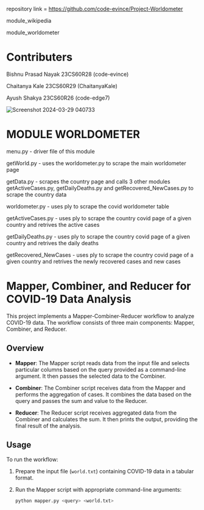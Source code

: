 repository link = https://github.com/code-evince/Project-Worldometer

module_wikipedia

module_worldometer

# Contributers 

Bishnu Prasad Nayak 23CS60R28 (code-evince)

Chaitanya Kale 23CS60R29 (ChaitanyaKale)

Ayush Shakya 23CS60R26 (code-edge7)


![Screenshot 2024-03-29 040733](https://github.com/code-evince/Project-Worldometer/assets/38295546/d6cfb918-71e6-4341-af20-45ee92267df9)

# MODULE WORLDOMETER


menu.py - driver file of this module

getWorld.py - uses the worldometer.py to scrape the main worldometer page

getData.py - scrapes the country page and calls 3 other modules getActiveCases.py, getDailyDeaths.py and getRecovered_NewCases.py to scrape the country data 

worldometer.py - uses ply to scrape the covid worldometer table

getActiveCases.py - uses ply to scrape the country covid page of a given country and retrives the active cases

getDailyDeaths.py - uses ply to scrape the country covid page of a given country and retrives the daily deaths

getRecovered_NewCases - uses ply to scrape the country covid page of a given country and retrives the newly recovered cases and new cases

# Mapper, Combiner, and Reducer for COVID-19 Data Analysis

This project implements a Mapper-Combiner-Reducer workflow to analyze COVID-19 data. The workflow consists of three main components: Mapper, Combiner, and Reducer.

## Overview

- **Mapper**: The Mapper script reads data from the input file and selects particular columns based on the query provided as a command-line argument. It then passes the selected data to the Combiner.

- **Combiner**: The Combiner script receives data from the Mapper and performs the aggregation of cases. It combines the data based on the query and passes the sum and value to the Reducer.

- **Reducer**: The Reducer script receives aggregated data from the Combiner and calculates the sum. It then prints the output, providing the final result of the analysis.

## Usage

To run the workflow:

1. Prepare the input file (`world.txt`) containing COVID-19 data in a tabular format.

2. Run the Mapper script with appropriate command-line arguments:
   ```bash
   python mapper.py <query> <world.txt>



